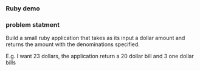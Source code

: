 ### Ruby demo

### problem statment
Build a small ruby application that takes as its input a dollar amount and returns the amount with the denominations specified.

E.g. I want 23 dollars, the application return a 20 dollar bill and 3 one dollar bills